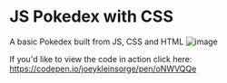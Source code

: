 # JS Pokedex with CSS
A basic Pokedex built from JS, CSS and HTML
![image](https://user-images.githubusercontent.com/30941888/123517466-152e4580-d66f-11eb-9fba-bb6077229250.png)


If you'd like to view the code in action click here: https://codepen.io/joeykleinsorge/pen/oNWVQQe
